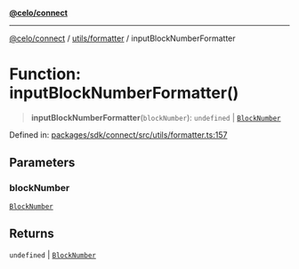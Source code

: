 [**@celo/connect**](../../../README.md)

***

[@celo/connect](../../../modules.md) / [utils/formatter](../README.md) / inputBlockNumberFormatter

# Function: inputBlockNumberFormatter()

> **inputBlockNumberFormatter**(`blockNumber`): `undefined` \| [`BlockNumber`](../../../index/type-aliases/BlockNumber.md)

Defined in: [packages/sdk/connect/src/utils/formatter.ts:157](https://github.com/celo-org/developer-tooling/blob/master/packages/sdk/connect/src/utils/formatter.ts#L157)

## Parameters

### blockNumber

[`BlockNumber`](../../../index/type-aliases/BlockNumber.md)

## Returns

`undefined` \| [`BlockNumber`](../../../index/type-aliases/BlockNumber.md)
